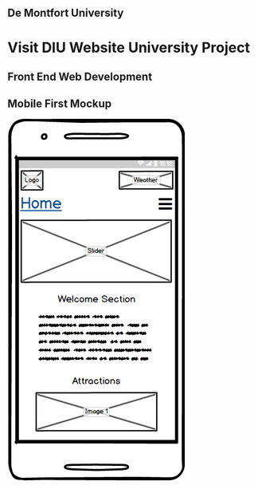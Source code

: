 ## De Montfort University

# **Visit DIU Website University Project**

## Front End Web Development

## Mobile First Mockup

![Mobile Desgin](/img/mobile-mockup.png)

